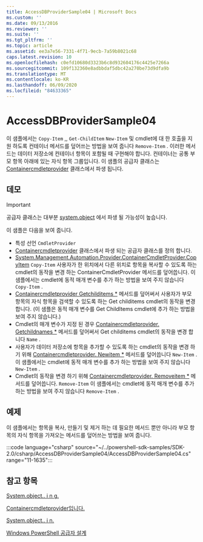 ```yaml
---
title: AccessDBProviderSample04 | Microsoft Docs
ms.custom: ''
ms.date: 09/13/2016
ms.reviewer: ''
ms.suite: ''
ms.tgt_pltfrm: ''
ms.topic: article
ms.assetid: ee3a7e56-7331-4f71-9ecb-7a59b8021c68
caps.latest.revision: 10
ms.openlocfilehash: c0efd10680d3323b6c8d932604176c4425e7266a
ms.sourcegitcommit: 109f132360e8adbbdaf5dbc42a270be73d9dfa9b
ms.translationtype: MT
ms.contentlocale: ko-KR
ms.lasthandoff: 06/09/2020
ms.locfileid: "84633365"
---
```

# <a name="accessdbprovidersample04"></a>AccessDBProviderSample04

이 샘플에서는 `Copy-Item` ,, `Get-ChildItem` `New-Item` 및 cmdlet에 대 한 호출을 지원 하도록 컨테이너 메서드를 덮어쓰는 방법을 보여 줍니다 `Remove-Item` . 이러한 메서드는 데이터 저장소에 컨테이너 항목이 포함될 때 구현해야 합니다. 컨테이너는 공통 부모 항목 아래에 있는 자식 항목 그룹입니다. 이 샘플의 공급자 클래스는 [Containercmdletprovider](/dotnet/api/System.Management.Automation.Provider.ContainerCmdletProvider) 클래스에서 파생 됩니다.

## <a name="demonstrates"></a>데모

> [!IMPORTANT]
> 공급자 클래스는 대부분 [system.object](/dotnet/api/System.Management.Automation.Provider.NavigationCmdletProvider) 에서 파생 될 가능성이 높습니다.

이 샘플은 다음을 보여 줍니다.

- 특성 선언 `CmdletProvider`
- [Containercmdletprovider](/dotnet/api/System.Management.Automation.Provider.ContainerCmdletProvider) 클래스에서 파생 되는 공급자 클래스를 정의 합니다.
- [System.Management.Automation.Provider.ContainerCmdletProvider.CopyItem](/dotnet/api/System.Management.Automation.Provider.ContainerCmdletProvider.CopyItem) `Copy-Item` 사용자가 한 위치에서 다른 위치로 항목을 복사할 수 있도록 하는 cmdlet의 동작을 변경 하는 ContainerCmdletProvider 메서드를 덮어씁니다. 이 샘플에서는 cmdlet에 동적 매개 변수를 추가 하는 방법을 보여 주지 않습니다 `Copy-Item` .
- [Containercmdletprovider Getchilditems *](/dotnet/api/System.Management.Automation.Provider.ContainerCmdletProvider.GetChildItems) 메서드를 덮어써서 사용자가 부모 항목의 자식 항목을 검색할 수 있도록 하는 Get childitems cmdlet의 동작을 변경 합니다. (이 샘플은 동적 매개 변수를 Get ChildItems cmdlet에 추가 하는 방법을 보여 주지 않습니다.)
- Cmdlet의 매개 변수가 지정 된 경우 [Containercmdletprovider. Getchildnames *](/dotnet/api/System.Management.Automation.Provider.ContainerCmdletProvider.GetChildNames) 메서드를 덮어써서 Get childitems cmdlet의 동작을 변경 합니다 `Name` .
- 사용자가 데이터 저장소에 항목을 추가할 수 있도록 하는 cmdlet의 동작을 변경 하기 위해 [Containercmdletprovider. Newitem *](/dotnet/api/System.Management.Automation.Provider.ContainerCmdletProvider.NewItem) 메서드를 덮어씁니다 `New-Item` . 이 샘플에서는 cmdlet에 동적 매개 변수를 추가 하는 방법을 보여 주지 않습니다 `New-Item` .
- Cmdlet의 동작을 변경 하기 위해 [Containercmdletprovider. Removeitem *](/dotnet/api/System.Management.Automation.Provider.ContainerCmdletProvider.RemoveItem) 메서드를 덮어씁니다. `Remove-Item` 이 샘플에서는 cmdlet에 동적 매개 변수를 추가 하는 방법을 보여 주지 않습니다 `Remove-Item` .

## <a name="example"></a>예제

이 샘플에서는 항목을 복사, 만들기 및 제거 하는 데 필요한 메서드 뿐만 아니라 부모 항목의 자식 항목을 가져오는 메서드를 덮어쓰는 방법을 보여 줍니다.

:::code language="csharp" source="~/../powershell-sdk-samples/SDK-2.0/csharp/AccessDBProviderSample04/AccessDBProviderSample04.cs" range="11-1635":::

## <a name="see-also"></a>참고 항목

[System.object.. i n g.](/dotnet/api/System.Management.Automation.Provider.ItemCmdletProvider)

[Containercmdletprovider입니다.](/dotnet/api/System.Management.Automation.Provider.ContainerCmdletProvider)

[System.object.. i n.](/dotnet/api/System.Management.Automation.Provider.NavigationCmdletProvider)

[Windows PowerShell 공급자 설계](./provider-types.md)
